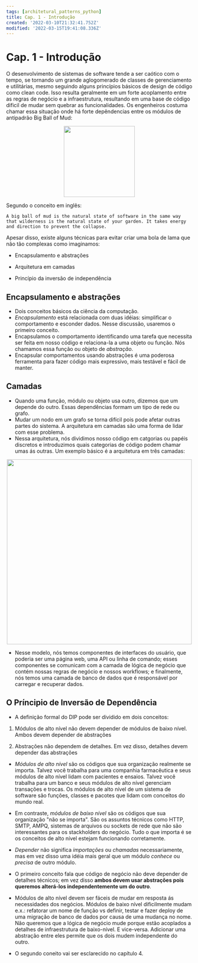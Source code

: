 ```yaml
---
tags: [architetural_patterns_python]
title: Cap. 1 - Introdução
created: '2022-03-10T21:32:41.752Z'
modified: '2022-03-15T19:41:08.336Z'
---
```


# Cap. 1 - Introdução

O desenvolvimento de sistemas de software tende a ser caótico com o tempo, se tornando um grande aglogomerado de classes de gerenciamento e utilitárias, mesmo seguindo alguns princípios básicos de design de código como clean code. Isso resulta geralmente em um forte acoplamento entre as regras de negócio e a infraestrutura, resultando em uma base de código dificil de mudar sem quebrar as funcionalidades. Os engenheiros costuma chamar essa situação onde há forte depêndencias entre os módulos de antipadrão Big Ball of Mud:

<p align="center">
  <img src="@attachment/apwp_0001.png" width="192">
</p>

Segundo o conceito em inglês:

    A big ball of mud is the natural state of software in the same way that wilderness is the natural state of your garden. It takes energy and direction to prevent the collapse.

Apesar disso, existe alguns técnicas para evitar criar uma bola de lama que não tão complexas como imaginamos:


- Encapsulamento e abstrações

- Arquitetura em camadas

- Princípio da inversão de independência


## Encapsulamento e abstrações

- Dois conceitos básicos da ciência da computação.
- *Encapsulamento* está relacionada com duas idéias: simplificar o comportamento e esconder dados. Nesse discussão, usaremos o primeiro conceito.
- Encapsulamos o comportamento identificando uma tarefa que necessita ser feita em nosso código e relaciona-la a uma objeto ou função. Nós chamamos essa função ou objeto de *abstração*.
- Encapsular comportamentos usando abstrações é uma poderosa ferramenta para fazer código mais expressivo, mais testável e fácil de manter.

## Camadas

- Quando uma função, módulo ou objeto usa outro, dizemos que um depende do outro. Essas dependências formam um tipo de rede ou grafo.
 - Mudar um nodo em um grafo se torna difícil pois pode afetar outras partes do sistema. A arquitetura em camadas são uma forma de lidar com esse problema.
 - Nessa arquitetura, nós dividimos nosso código em catgorias ou papéis discretos e  introduzimos quais categorias de código podem chamar umas ás outras. Um exemplo básico é a arquitetura em três camadas:

 <p align="center">
  <img src="@attachment/apwp_0002.png" width="500">
</p>

- Nesse modelo, nós temos componentes de interfaces do usuário, que poderia ser uma página web, uma API ou linha de comando; esses componentes se comunicam com a camada de lógica de negócio que contém nossas regras de negócio e nossos workflows; e finalmente, nós temos uma camada de banco de dados que é responsável por carregar e recuperar dados.

## O Príncipio de Inversão de Dependência

- A definição formal do DIP pode ser dividido em dois conceitos:

1. Módulos de alto nível não devem depender de módulos de baixo nível. Ambos devem depender de abstrações

2. Abstrações não dependem de detalhes. Em vez disso, detalhes devem depender das abstrações

- *Módulos de alto nível* são os códigos que sua organização realmente se importa. Talvez você trabalha para uma companhia farmacêutica e seus módulos de alto nível lidam com pacientes e ensaios. Talvez você trabalha para um banco e seus módulos de alto nível gerenciam transações e trocas. Os módulos de alto nível de um sistema de software são funções, classes e pacotes que lidam com conceitos do mundo real.

- Em contraste, *módulos de baixo nível* são os códigos que sua organização "não se importa". São os assuntos técnicos como HTTP, SMTP, AMPQ, sistemas de arquivos ou sockets de rede que não são interessantes para os stackholders do negócio. Tudo o que importa é se os conceitos de alto nível estejam funcionando corretamente.

- *Depender* não significa *importações* ou *chamadas* necessariamente, mas em vez disso uma idéia mais geral que um módulo *conhece* ou *precisa* de outro módulo.

- O primeiro conceito fala que código de negócio não deve depender de detalhes técnicos; em vez disso **ambos devem usar abstrações pois queremos alterá-los independentemente um do outro**.

- Módulos de alto nível devem ser fáceis de mudar em resposta ás necessidades dos negócios. Módulos de baixo nível dificilmente mudam e.x.: refatorar um nome de função vs definir, testar e fazer deploy de uma migração de banco de dados por causa de uma mudança no nome. Não queremos que a lógica de negócio mude porque estão acoplados a detalhes de infraestrutura de baixo-nível. E vice-versa.  Adicionar uma abstração entre eles permite que os dois mudem independente do outro.

- O segundo coneito vai ser esclarecido no capítulo 4.
